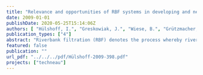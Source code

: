 ```yaml
---
title: "Relevance and opportunities of RBF systems in developing and newly-industrialised countries"
date: 2009-01-01
publishDate: 2020-05-25T15:14:06Z
authors: [ "Hülshoff, I.", "Greskowiak, J.", "Wiese, B.", "Grützmacher, G." ]
publication_types: ["4"]
abstract: "Riverbank filtration (RBF) denotes the process whereby river water is induced to infiltrate into a groundwater system by well operation adjacent to banks. In Central Europe, RBF has been common practice for 100 years to produce drinking water. Due to the easy implementation and little maintenance necessary, BF has been suggested to be a useful drinking water treatment for developing and newly-industrialised countries. Experience from Europe has demonstrated that RBF is suitable to remove a range of organic and inorganic contaminants while an exhaustion of cleaning capacity has not been observed. RBF systems can mitigate shock loads and are particularly known for the efficient removal of pathogens, suspended solids and algal toxins from surface water, all being water quality parameters of high relevance in developing and newly-industrialised countries. Another benefit of RBF operation is the storage capacity which may help to balance freshwater availability in areas experiencing high variations of precipitation and run-off. This report aims at evaluating the relevance and opportunities of RBF systems to provide safe water to these countries. In order to evaluate the relevance and opportunities of RBF systems to developing and newly-industrialised countries, the report is structured to address key considerations and (i) identify prerequisites for successful RBF operation based on the experience in Central Europe and the United States, (ii) assess the removal potential of RBF for various water contaminants based on available literature, the TECHNEAU investigations in India and NASRI data from Berlin and (iii) evaluate the sustainability and relevance of RBF operation with regard to the particular needs in developing and newly-industrialised countries."
featured: false
publication: ""
url_pdf: "../../../pdf/Hülshoff-2009-398.pdf"
projects: ["techneau"]
---
```


